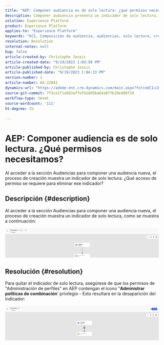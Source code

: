 ```yaml
---
title: "AEP: Componer audiencia es de solo lectura: ¿qué permisos necesitamos?"
description: Componer audiencia presenta un indicador de solo lectura. ¿Qué permisos se requieren?
solution: Experience Platform
product: Experience Platform
applies-to: "Experience Platform"
keywords: "KCS, Composición de audiencia, audiencias, solo lectura, crear"
resolution: Resolution
internal-notes: null
bug: false
article-created-by: Christophe Jossic
article-created-date: "9/19/2023 1:03:50 PM"
article-published-by: Christophe Jossic
article-published-date: "9/19/2023 1:04:33 PM"
version-number: 2
article-number: KA-22841
dynamics-url: "https://adobe-ent.crm.dynamics.com/main.aspx?forceUCI=1&pagetype=entityrecord&etn=knowledgearticle&id=9c2d65f5-ec56-ee11-be6f-6045bd0065f9"
source-git-commit: 7f3ce1f1a683affefb2dd56a64a977b2ded09f3d
workflow-type: tm+mt
source-wordcount: '111'
ht-degree: 1%

---
```


# AEP: Componer audiencia es de solo lectura. ¿Qué permisos necesitamos?


Al acceder a la sección Audiencias para componer una audiencia nueva, el proceso de creación muestra un indicador de solo lectura. ¿Qué acceso de permiso se requiere para eliminar ese indicador?



## Descripción {#description}


Al acceder a la sección Audiencias para componer una audiencia nueva, el proceso de creación muestra un indicador de solo lectura, como se muestra a continuación:

![](assets/___9e2d65f5-ec56-ee11-be6f-6045bd0065f9___.png)


## Resolución {#resolution}


Para quitar el indicador de solo lectura, asegúrese de que los permisos de &quot;Administración de perfiles&quot; en AEP contengan el icono &quot;<b>Administrar políticas de combinación</b>&#39; privilegio - Esto resultará en la desaparición del indicador:

![](assets/833c8ec9-ec56-ee11-be6f-6045bd0065f9.png)
